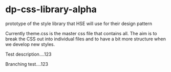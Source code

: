 # dp-css-library-alpha
prototype of the style library that HSE will use for their design pattern


Currently theme.css is the master css file that contains all. The aim is to break the CSS out into individual files and to have a bit more structure when we develop new styles.

Test description....123

Branching test....123